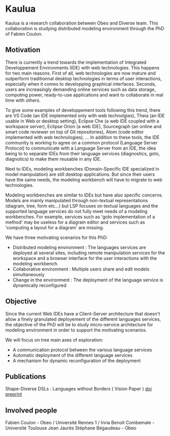 Kaulua
======

Kaulua is a research collaboration between Obeo and Diverse team.
This collaboration is studying distributed modeling environment through the PhD of Fabien Coulon.


Motivation
----------

There is currently a trend towards the implementation of Integrated Developpement Environments (IDE) with web technologies.
This happens for two main reasons. 
First of all, web technologies are now mature and outperform traditionnal desktop technologies in terms of user interactions, especially when it comes to developping graphical interfaces.
Seconds, users are increasingly demanding online services such as data storage, computing power, ready-to-use applications and want to collaborate in real time with others.

To give some examples of developpement tools following this trend, there are VS Code (an IDE implemented only with web technolgies), Theia (an IDE usable in Web or desktop setting), Eclipse Che (a web IDE coupled with a workspace server), Eclipse Orion (a web IDE), Sourcegraph (an online and smart code reviewer on top of Git repositories), Atom (code editor implemented with web technologies), ...
In addition to these tools, the IDE community is working to agree on a common protocol (Language Server Protocol) to communicate with a Language Server from an IDE, the idea being to to separate IDEs from their language services (diagnostics, goto, diagnotics) to make them reusable in any IDE.

Next to IDEs, modeling workbenches (Domain-Specific IDE specialized in model manipulation) are still desktop applications. But since their users have the same needs, the modeling workbench will have to migrate to web technologies. 

Modeling workbenches are similar to IDEs but have also specific concerns.
Models are mainly manipulated through non-textual representations (diagram, tree, form etc...) but LSP focuses on textual languages and the supported language services do not fully meet needs of a modeling workbenches. For example, services such as 'goto implementation of a method' may be useless for a diagram editor and services such as 'computing a layout for a diagram' are missing.

We have three motivating scenarios for this PhD:
 - Distributed modeling environment :
   The languages services are deployed at several sites, including remote manipulation services for the workspace and a browser interface for the user interactions with the modeling workbench.
 - Collaborative environment :
   Multiple users share and edit models simultaneously
 - Change in the environment :
   The deployment of the language service is dynamically reconfigured

Objective
---------

Since the current Web IDEs have a Client-Server architecture that doesn't allow a finely granulated deployement of the different languages services, the objective of the PhD will be to study micro-service architecture for modeling environment in order to support the motivating scenarios.


We will focus on tree main axes of exploration:
 - A communication protocol between the various language services
 - Automatic deployment of the different language services
 - A mechanism for dynamic reconfiguration of the deployment


Publications
------------

Shape-Diverse DSLs : Languages without Borders ( Vision Paper ) [doi](https://dx.doi.org/10.1145/3276604.3276623) [preprint](https://hal.archives-ouvertes.fr/hal-01889155)

Involved people
---------------

Fabien Coulon - Obeo / Université Rennes 1 / Inria
Benoit Combemale - Université Toulouse Jean Jaurès
Stéphane Bégaudeau - Obeo
